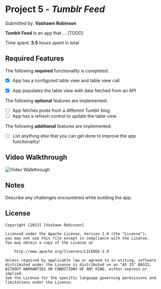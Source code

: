 # Project 5 - *Tumblr Feed*

Submitted by: **Vashawn Robinson**

**Tumblr Feed** is an app that ... [TODO] 

Time spent: **3.5** hours spent in total

## Required Features

The following **required** functionality is completed:

- [x] App has a configured table view and table view call
- [x] App populates the table view with data fetched from an API


The following **optional** features are implemented:

- [ ] App fetches posts from a different Tumblr blog
- [ ] App has a refresh control to update the table view

The following **additional** features are implemented:

- [ ] List anything else that you can get done to improve the app functionality!

## Video Walkthrough

<img src='https://github.com/Vashawn/ios101-project5-tumblr-starter/blob/main/TumblrFeed.gif?raw=true' title='Video Walkthrough' width='' alt='Video Walkthrough' />

## Notes

Describe any challenges encountered while building the app.

## License

    Copyright [2023] [Vashawn Robinson]

    Licensed under the Apache License, Version 2.0 (the "License");
    you may not use this file except in compliance with the License.
    You may obtain a copy of the License at

        http://www.apache.org/licenses/LICENSE-2.0

    Unless required by applicable law or agreed to in writing, software
    distributed under the License is distributed on an "AS IS" BASIS,
    WITHOUT WARRANTIES OR CONDITIONS OF ANY KIND, either express or implied.
    See the License for the specific language governing permissions and
    limitations under the License.
